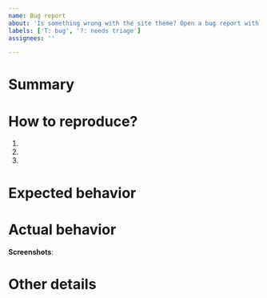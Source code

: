 ```yaml
---
name: Bug report
about: 'Is something wrong with the site theme? Open a bug report with this template.'
labels: ['T: bug', '?: needs triage']
assignees: ''

---
```


# Summary
<!-- Describe the bug in one sentence. -->


# How to reproduce?
<!-- For example:
1. Go to '...'
2. Click on '....'
3. Scroll down to '....'
4. See error
-->

1.
2.
3.


# Expected behavior
<!-- What did you expect to happen? -->


# Actual behavior
<!-- What actually happened? -->


**Screenshots**:
<!-- If it makes sense, add a screenshot or two below to show the bug. -->


# Other details
<!-- Add more context about the bug here. If there is nothing else, delete this section. -->


